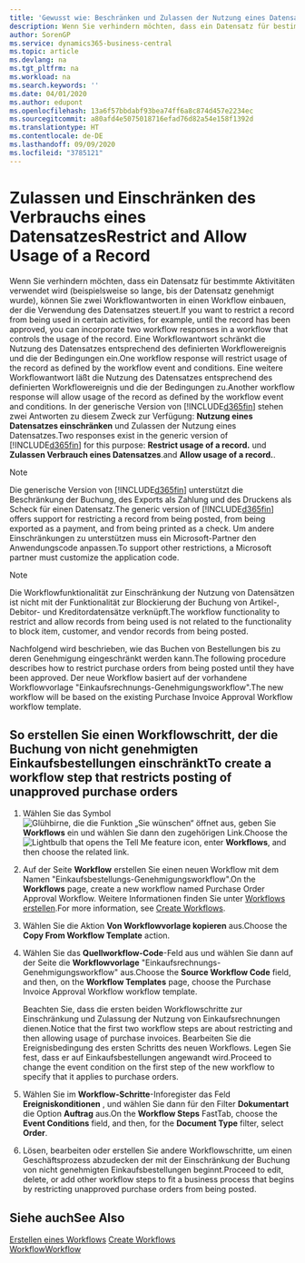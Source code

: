 ```yaml
---
title: 'Gewusst wie: Beschränken und Zulassen der Nutzung eines Datensatzes | Microsoft Docs'
description: Wenn Sie verhindern möchten, dass ein Datensatz für bestimmte Aktivitäten verwendet wird (beispielsweise so lange, bis der Datensatz genehmigt wurde), können Sie zwei Workflowantworten in einen Workflow einbauen, der die Verwendung des Datensatzes steuert.
author: SorenGP
ms.service: dynamics365-business-central
ms.topic: article
ms.devlang: na
ms.tgt_pltfrm: na
ms.workload: na
ms.search.keywords: ''
ms.date: 04/01/2020
ms.author: edupont
ms.openlocfilehash: 13a6f57bbdabf93bea74ff6a8c874d457e2234ec
ms.sourcegitcommit: a80afd4e5075018716efad76d82a54e158f1392d
ms.translationtype: HT
ms.contentlocale: de-DE
ms.lasthandoff: 09/09/2020
ms.locfileid: "3785121"
---
```

# <a name="restrict-and-allow-usage-of-a-record"></a><span data-ttu-id="d906e-103">Zulassen und Einschränken des Verbrauchs eines Datensatzes</span><span class="sxs-lookup"><span data-stu-id="d906e-103">Restrict and Allow Usage of a Record</span></span>
<span data-ttu-id="d906e-104">Wenn Sie verhindern möchten, dass ein Datensatz für bestimmte Aktivitäten verwendet wird (beispielsweise so lange, bis der Datensatz genehmigt wurde), können Sie zwei Workflowantworten in einen Workflow einbauen, der die Verwendung des Datensatzes steuert.</span><span class="sxs-lookup"><span data-stu-id="d906e-104">If you want to restrict a record from being used in certain activities, for example, until the record has been approved, you can incorporate two workflow responses in a workflow that controls the usage of the record.</span></span> <span data-ttu-id="d906e-105">Eine Workflowantwort schränkt die Nutzung des Datensatzes entsprechend des definierten Workflowereignis und die der Bedingungen ein.</span><span class="sxs-lookup"><span data-stu-id="d906e-105">One workflow response will restrict usage of the record as defined by the workflow event and conditions.</span></span> <span data-ttu-id="d906e-106">Eine weitere Workflowantwort läßt die Nutzung des Datensatzes entsprechend des definierten Workflowereignis und die der Bedingungen zu.</span><span class="sxs-lookup"><span data-stu-id="d906e-106">Another workflow response will allow usage of the record as defined by the workflow event and conditions.</span></span> <span data-ttu-id="d906e-107">In der generische Version von [!INCLUDE[d365fin](includes/d365fin_md.md)] stehen zwei Antworten zu diesem Zweck zur Verfügung: **Nutzung eines Datensatzes einschränken** und Zulassen der Nutzung eines Datensatzes.</span><span class="sxs-lookup"><span data-stu-id="d906e-107">Two responses exist in the generic version of [!INCLUDE[d365fin](includes/d365fin_md.md)] for this purpose: **Restrict usage of a record.**</span></span> <span data-ttu-id="d906e-108">und **Zulassen Verbrauch eines Datensatzes**.</span><span class="sxs-lookup"><span data-stu-id="d906e-108">and **Allow usage of a record.**.</span></span>

> [!NOTE]  
>  <span data-ttu-id="d906e-109">Die generische Version von [!INCLUDE[d365fin](includes/d365fin_md.md)] unterstützt die Beschränkung der Buchung, des Exports als Zahlung und des Druckens als Scheck für einen Datensatz.</span><span class="sxs-lookup"><span data-stu-id="d906e-109">The generic version of [!INCLUDE[d365fin](includes/d365fin_md.md)] offers support for restricting a record from being posted, from being exported as a payment, and from being printed as a check.</span></span> <span data-ttu-id="d906e-110">Um andere Einschränkungen zu unterstützen muss ein Microsoft-Partner den Anwendungscode anpassen.</span><span class="sxs-lookup"><span data-stu-id="d906e-110">To support other restrictions, a Microsoft partner must customize the application code.</span></span>  

> [!NOTE]  
>  <span data-ttu-id="d906e-111">Die Workflowfunktionalität zur Einschränkung der Nutzung von Datensätzen ist nicht mit der Funktionalität zur Blockierung der Buchung von Artikel-, Debitor- und Kreditordatensätze verknüpft.</span><span class="sxs-lookup"><span data-stu-id="d906e-111">The workflow functionality to restrict and allow records from being used is not related to the functionality to block item, customer, and vendor records from being posted.</span></span>

<span data-ttu-id="d906e-112">Nachfolgend wird beschrieben, wie das Buchen von Bestellungen bis zu deren Genehmigung eingeschränkt werden kann.</span><span class="sxs-lookup"><span data-stu-id="d906e-112">The following procedure describes how to restrict purchase orders from being posted until they have been approved.</span></span> <span data-ttu-id="d906e-113">Der neue Workflow basiert auf der vorhandene Workflowvorlage "Einkaufsrechnungs-Genehmigungsworkflow".</span><span class="sxs-lookup"><span data-stu-id="d906e-113">The new workflow will be based on the existing Purchase Invoice Approval Workflow workflow template.</span></span>  

## <a name="to-create-a-workflow-step-that-restricts-posting-of-unapproved-purchase-orders"></a><span data-ttu-id="d906e-114">So erstellen Sie einen Workflowschritt, der die Buchung von nicht genehmigten Einkaufsbestellungen einschränkt</span><span class="sxs-lookup"><span data-stu-id="d906e-114">To create a workflow step that restricts posting of unapproved purchase orders</span></span>  
1. <span data-ttu-id="d906e-115">Wählen Sie das Symbol ![Glühbirne, die die Funktion „Sie wünschen“ öffnet](media/ui-search/search_small.png "Was möchten Sie tun?") aus, geben Sie **Workflows** ein und wählen Sie dann den zugehörigen Link.</span><span class="sxs-lookup"><span data-stu-id="d906e-115">Choose the ![Lightbulb that opens the Tell Me feature](media/ui-search/search_small.png "Tell me what you want to do") icon, enter **Workflows**, and then choose the related link.</span></span>  
2. <span data-ttu-id="d906e-116">Auf der Seite **Workflow** erstellen Sie einen neuen Workflow mit dem Namen "Einkaufsbestellungs-Genehmigungsworkflow".</span><span class="sxs-lookup"><span data-stu-id="d906e-116">On the **Workflows** page, create a new workflow named Purchase Order Approval Workflow.</span></span> <span data-ttu-id="d906e-117">Weitere Informationen finden Sie unter [Workflows erstellen](across-how-to-create-workflows.md).</span><span class="sxs-lookup"><span data-stu-id="d906e-117">For more information, see [Create Workflows](across-how-to-create-workflows.md).</span></span>  
3. <span data-ttu-id="d906e-118">Wählen Sie die Aktion **Von Workflowvorlage kopieren** aus.</span><span class="sxs-lookup"><span data-stu-id="d906e-118">Choose the **Copy From Workflow Template** action.</span></span>  
4. <span data-ttu-id="d906e-119">Wählen Sie das **Quellworkflow-Code**-Feld aus und wählen Sie dann auf der Seite die **Workflowvorlage** "Einkaufsrechnungs-Genehmigungsworkflow" aus.</span><span class="sxs-lookup"><span data-stu-id="d906e-119">Choose the **Source Workflow Code** field, and then, on the **Workflow Templates** page, choose the Purchase Invoice Approval Workflow workflow template.</span></span>  

     <span data-ttu-id="d906e-120">Beachten Sie, dass die ersten beiden Workflowschritte zur Einschränkung und Zulassung der Nutzung von Einkaufsrechnungen dienen.</span><span class="sxs-lookup"><span data-stu-id="d906e-120">Notice that the first two workflow steps are about restricting and then allowing usage of purchase invoices.</span></span> <span data-ttu-id="d906e-121">Bearbeiten Sie die Ereignisbedingung des ersten Schritts des neuen Workflows. Legen Sie fest, dass er auf Einkaufsbestellungen angewandt wird.</span><span class="sxs-lookup"><span data-stu-id="d906e-121">Proceed to change the event condition on the first step of the new workflow to specify that it applies to purchase orders.</span></span>  
5. <span data-ttu-id="d906e-122">Wählen Sie im **Workflow-Schritte**-Inforegister das Feld **Ereigniskonditionen** , und wählen Sie dann für den Filter **Dokumentart** die Option **Auftrag** aus.</span><span class="sxs-lookup"><span data-stu-id="d906e-122">On the **Workflow Steps** FastTab, choose the **Event Conditions** field, and then, for the **Document Type** filter, select **Order**.</span></span>  
6. <span data-ttu-id="d906e-123">Lösen, bearbeiten oder erstellen Sie andere Workflowschritte, um einen Geschäftsprozess abzudecken der mit der Einschränkung der Buchung von nicht genehmigten Einkaufsbestellungen beginnt.</span><span class="sxs-lookup"><span data-stu-id="d906e-123">Proceed to edit, delete, or add other workflow steps to fit a business process that begins by restricting unapproved purchase orders from being posted.</span></span>  

## <a name="see-also"></a><span data-ttu-id="d906e-124">Siehe auch</span><span class="sxs-lookup"><span data-stu-id="d906e-124">See Also</span></span>  
<span data-ttu-id="d906e-125">[Erstellen eines Workflows](across-how-to-create-workflows.md) </span><span class="sxs-lookup"><span data-stu-id="d906e-125">[Create Workflows](across-how-to-create-workflows.md) </span></span>  
[<span data-ttu-id="d906e-126">Workflow</span><span class="sxs-lookup"><span data-stu-id="d906e-126">Workflow</span></span>](across-workflow.md)   
